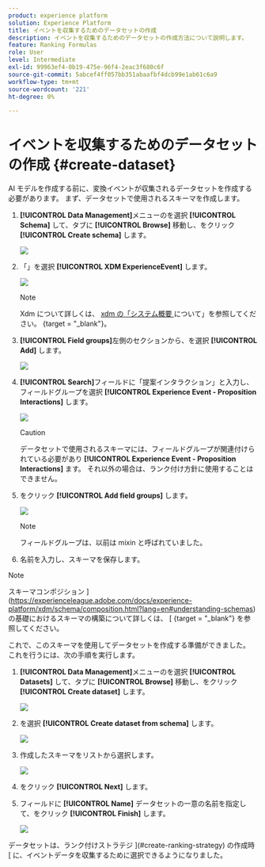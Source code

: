 ```yaml
---
product: experience platform
solution: Experience Platform
title: イベントを収集するためのデータセットの作成
description: イベントを収集するためのデータセットの作成方法について説明します。
feature: Ranking Formulas
role: User
level: Intermediate
exl-id: 99963ef4-0b19-475e-96f4-2eac3f680c6f
source-git-commit: 5abcef4ff057bb351abaafbf4dcb99e1ab61c6a9
workflow-type: tm+mt
source-wordcount: '221'
ht-degree: 0%

---
```


# イベントを収集するためのデータセットの作成 {#create-dataset}

AI モデルを作成する前に、変換イベントが収集されるデータセットを作成する必要があります。 まず、データセットで使用されるスキーマを作成します。

1. **[!UICONTROL Data Management]**&#x200B;メニューのを選択 **[!UICONTROL Schema]** して、タブに **[!UICONTROL Browse]** 移動し、をクリック **[!UICONTROL Create schema]** します。

   ![](../assets/ai-ranking-create-schema.png)

1. 「」を選択 **[!UICONTROL XDM ExperienceEvent]** します。

   ![](../assets/ai-ranking-xdm-event.png)

   >[!NOTE]
   >
   >Xdm について詳しくは、 [ xdm の「システム概要 ](https://experienceleague.adobe.com/docs/experience-platform/xdm/home.html?lang=en) について」を参照してください。 {target = &quot;_blank&quot;}。

1. **[!UICONTROL Field groups]**&#x200B;左側のセクションから、を選択 **[!UICONTROL Add]** します。

   ![](../assets/ai-ranking-fields-groups.png)

1. **[!UICONTROL Search]**&#x200B;フィールドに「提案インタラクション」と入力し、フィールドグループを選択 **[!UICONTROL Experience Event - Proposition Interactions]** します。

   ![](../assets/ai-ranking-proposition-interactions.png)

   >[!CAUTION]
   >
   >データセットで使用されるスキーマには、フィールドグループが関連付けられている必要があり **[!UICONTROL Experience Event - Proposition Interactions]** ます。 それ以外の場合は、ランク付け方針に使用することはできません。

1. をクリック **[!UICONTROL Add field groups]** します。

   ![](../assets/ai-ranking-add-field-group.png)

   >[!NOTE]
   >フィールドグループは、以前は mixin と呼ばれていました。

1. 名前を入力し、スキーマを保存します。

>[!NOTE]
>
>スキーマコンポジション ](https://experienceleague.adobe.com/docs/experience-platform/xdm/schema/composition.html?lang=en#understanding-schemas) の基礎におけるスキーマの構築について詳しくは、 [ {target = &quot;_blank&quot;} を参照してください。

これで、このスキーマを使用してデータセットを作成する準備ができました。 これを行うには、次の手順を実行します。

1. **[!UICONTROL Data Management]**&#x200B;メニューのを選択 **[!UICONTROL Datasets]** して、タブに **[!UICONTROL Browse]** 移動し、をクリック **[!UICONTROL Create dataset]** します。

   ![](../assets/ai-ranking-create-dataset.png)

1. を選択 **[!UICONTROL Create dataset from schema]** します。

   ![](../assets/ai-ranking-create-dataset-from-schema.png)

1. 作成したスキーマをリストから選択します。

   ![](../assets/ai-ranking-dataset-select-schema.png)

1. をクリック **[!UICONTROL Next]** します。

1. フィールドに **[!UICONTROL Name]** データセットの一意の名前を指定して、をクリック **[!UICONTROL Finish]** します。

   ![](../assets/ai-ranking-dataset-name.png)

データセットは、ランク付けストラテジ ](#create-ranking-strategy) の作成時 [ に、イベントデータを収集するために選択できるようになりました。
